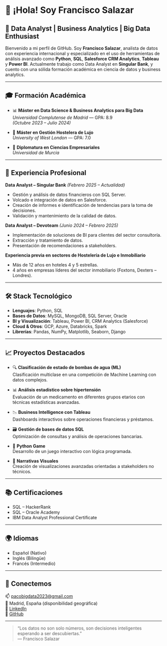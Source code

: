# 👋 ¡Hola! Soy Francisco Salazar

## 🧠 Data Analyst | Business Analytics | Big Data Enthusiast

Bienvenido a mi perfil de GitHub. Soy **Francisco Salazar**, analista de datos con experiencia internacional y especializado en el uso de herramientas de análisis avanzado como **Python**, **SQL**, **Salesforce CRM Analytics**, **Tableau** y **Power BI**. Actualmente trabajo como Data Analyst en **Singular Bank**, y cuento con una sólida formación académica en ciencia de datos y business analytics.

---

## 🎓 Formación Académica

- 📊 **Máster en Data Science & Business Analytics para Big Data**  
  *Universidad Complutense de Madrid* — GPA: 8.9  
  *(Octubre 2023 – Julio 2024)*

- 🏨 **Máster en Gestión Hostelera de Lujo**  
  *University of West London* — GPA: 7.0

- 🧾 **Diplomatura en Ciencias Empresariales**  
  *Universidad de Murcia*

---

## 💼 Experiencia Profesional

**Data Analyst – Singular Bank** *(Febrero 2025 – Actualidad)*  
- Gestión y análisis de datos financieros con SQL Server.  
- Volcado e integración de datos en Salesforce.  
- Creación de informes e identificación de tendencias para la toma de decisiones.  
- Validación y mantenimiento de la calidad de datos.

**Data Analyst – Devoteam** *(Junio 2024 – Febrero 2025)*  
- Implementación de soluciones de BI para clientes del sector consultoría.  
- Extracción y tratamiento de datos.  
- Presentación de recomendaciones a stakeholders.

**Experiencia previa en sectores de Hostelería de Lujo e Inmobiliario**  
- Más de 12 años en hoteles 4 y 5 estrellas.  
- 4 años en empresas líderes del sector inmobiliario (Foxtons, Dexters – Londres).

---

## 🛠️ Stack Tecnológico

- **Lenguajes**: Python, SQL
- **Bases de Datos**: MySQL, MongoDB, SQL Server, Oracle
- **BI y Visualización**: Tableau, Power BI, CRM Analytics (Salesforce)
- **Cloud & Otros**: GCP, Azure, Databricks, Spark
- **Librerías**: Pandas, NumPy, Matplotlib, Seaborn, Django

---

## 📈 Proyectos Destacados

- 🔍 **Clasificación de estado de bombas de agua (ML)**  
  Clasificación multiclase en una competición de Machine Learning con datos complejos.

- 📊 **Análisis estadístico sobre hipertensión**  
  Evaluación de un medicamento en diferentes grupos etarios con técnicas estadísticas avanzadas.

- 📉 **Business Intelligence con Tableau**  
  Dashboards interactivos sobre operaciones financieras y préstamos.

- 🗃️ **Gestión de bases de datos SQL**  
  Optimización de consultas y análisis de operaciones bancarias.

- 🐍 **Python Game**  
  Desarrollo de un juego interactivo con lógica programada.

- 📌 **Narrativas Visuales**  
  Creación de visualizaciones avanzadas orientadas a stakeholders no técnicos.

---

## 📚 Certificaciones

- SQL – HackerRank  
- SQL – Oracle Academy  
- IBM Data Analyst Professional Certificate  

---

## 🌍 Idiomas

- Español (Nativo)  
- Inglés (Bilingüe)  
- Francés (Intermedio)

---

## 🤝 Conectemos

📫 pacobigdata2023@gmail.com  
📍 Madrid, España (disponibilidad geográfica)  
🔗 [LinkedIn](https://www.linkedin.com/in/francisco-jose-salazar-arnaldos/)  
🔗 [GitHub](https://github.com/Frankbigdata)

---

> “Los datos no son solo números, son decisiones inteligentes esperando a ser descubiertas.”  
> — Francisco Salazar

